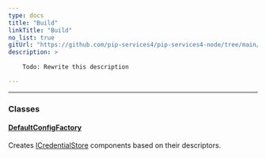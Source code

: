 ```yaml
---
type: docs
title: "Build"
linkTitle: "Build"
no_list: true
gitUrl: "https://github.com/pip-services4/pip-services4-node/tree/main/pip-services4-config-node"
description: >
    
    Todo: Rewrite this description

---
```

---

<div class="module-body">

### Classes

#### [DefaultConfigFactory](default_config_factory)
Creates [ICredentialStore](../icredential_store) components based on their descriptors.

</div>
